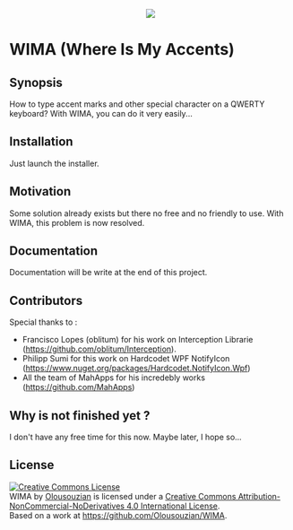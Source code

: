 <p align="center">
  <img src="http://i.imgur.com/g4LCWWz.png"/>
</p>

WIMA (Where Is My Accents)
====

## Synopsis

How to type accent marks and other special character on a QWERTY keyboard? With WIMA, you can do it very easily...

## Installation

Just launch the installer.

## Motivation

Some solution already exists but there no free and no friendly to use. With WIMA, this problem is now resolved.

## Documentation

Documentation will be write at the end of this project.

## Contributors

Special thanks to :

 - Francisco Lopes (oblitum) for his work on Interception Librarie (https://github.com/oblitum/Interception).
 - Philipp Sumi for this work on Hardcodet WPF NotifyIcon (https://www.nuget.org/packages/Hardcodet.NotifyIcon.Wpf)
 - All the team of MahApps for his incredebly works (https://github.com/MahApps)

## Why is not finished yet ?

I don't have any free time for this now. Maybe later, I hope so...


## License

<a rel="license" href="http://creativecommons.org/licenses/by-nc-nd/4.0/"><img alt="Creative Commons License" style="border-width:0" src="https://i.creativecommons.org/l/by-nc-nd/4.0/88x31.png" /></a><br /><span xmlns:dct="http://purl.org/dc/terms/" property="dct:title">WIMA</span> by <a xmlns:cc="http://creativecommons.org/ns#" href="https://github.com/Olousouzian/WIMA" property="cc:attributionName" rel="cc:attributionURL">Olousouzian</a> is licensed under a <a rel="license" href="http://creativecommons.org/licenses/by-nc-nd/4.0/">Creative Commons Attribution-NonCommercial-NoDerivatives 4.0 International License</a>.<br />Based on a work at <a xmlns:dct="http://purl.org/dc/terms/" href="https://github.com/Olousouzian/WIMA" rel="dct:source">https://github.com/Olousouzian/WIMA</a>.